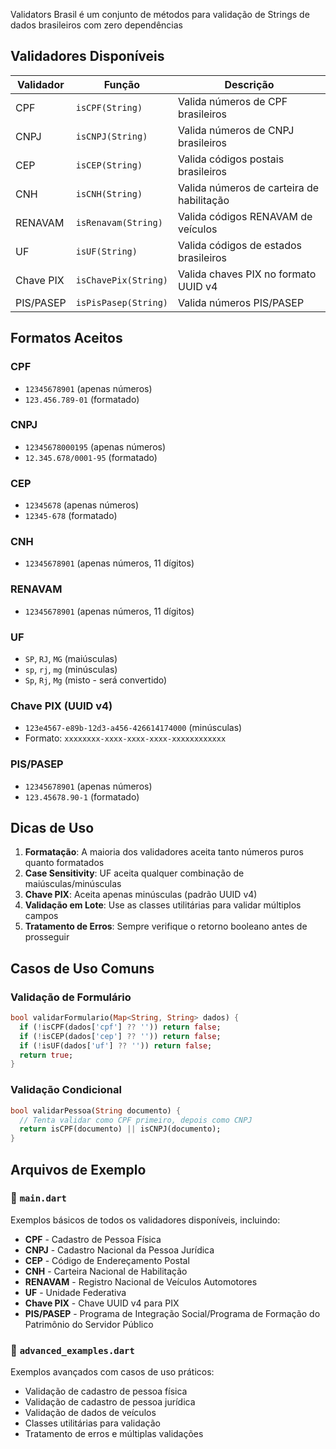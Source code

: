 Validators Brasil é um conjunto de métodos para validação de Strings de dados brasileiros com zero dependências

## Validadores Disponíveis

| Validador | Função | Descrição |
|-----------|--------|-----------|
| CPF | `isCPF(String)` | Valida números de CPF brasileiros |
| CNPJ | `isCNPJ(String)` | Valida números de CNPJ brasileiros |
| CEP | `isCEP(String)` | Valida códigos postais brasileiros |
| CNH | `isCNH(String)` | Valida números de carteira de habilitação |
| RENAVAM | `isRenavam(String)` | Valida códigos RENAVAM de veículos |
| UF | `isUF(String)` | Valida códigos de estados brasileiros |
| Chave PIX | `isChavePix(String)` | Valida chaves PIX no formato UUID v4 |
| PIS/PASEP | `isPisPasep(String)` | Valida números PIS/PASEP |

## Formatos Aceitos

### CPF
- `12345678901` (apenas números)
- `123.456.789-01` (formatado)

### CNPJ
- `12345678000195` (apenas números)
- `12.345.678/0001-95` (formatado)

### CEP
- `12345678` (apenas números)
- `12345-678` (formatado)

### CNH
- `12345678901` (apenas números, 11 dígitos)

### RENAVAM
- `12345678901` (apenas números, 11 dígitos)

### UF
- `SP`, `RJ`, `MG` (maiúsculas)
- `sp`, `rj`, `mg` (minúsculas)
- `Sp`, `Rj`, `Mg` (misto - será convertido)

### Chave PIX (UUID v4)
- `123e4567-e89b-12d3-a456-426614174000` (minúsculas)
- Formato: `xxxxxxxx-xxxx-xxxx-xxxx-xxxxxxxxxxxx`

### PIS/PASEP
- `12345678901` (apenas números)
- `123.45678.90-1` (formatado)

## Dicas de Uso

1. **Formatação**: A maioria dos validadores aceita tanto números puros quanto formatados
2. **Case Sensitivity**: UF aceita qualquer combinação de maiúsculas/minúsculas
3. **Chave PIX**: Aceita apenas minúsculas (padrão UUID v4)
4. **Validação em Lote**: Use as classes utilitárias para validar múltiplos campos
5. **Tratamento de Erros**: Sempre verifique o retorno booleano antes de prosseguir

## Casos de Uso Comuns

### Validação de Formulário
```dart
bool validarFormulario(Map<String, String> dados) {
  if (!isCPF(dados['cpf'] ?? '')) return false;
  if (!isCEP(dados['cep'] ?? '')) return false;
  if (!isUF(dados['uf'] ?? '')) return false;
  return true;
}
```

### Validação Condicional
```dart
bool validarPessoa(String documento) {
  // Tenta validar como CPF primeiro, depois como CNPJ
  return isCPF(documento) || isCNPJ(documento);
}
```

## Arquivos de Exemplo

### 📁 `main.dart`
Exemplos básicos de todos os validadores disponíveis, incluindo:
- **CPF** - Cadastro de Pessoa Física
- **CNPJ** - Cadastro Nacional da Pessoa Jurídica
- **CEP** - Código de Endereçamento Postal
- **CNH** - Carteira Nacional de Habilitação
- **RENAVAM** - Registro Nacional de Veículos Automotores
- **UF** - Unidade Federativa
- **Chave PIX** - Chave UUID v4 para PIX
- **PIS/PASEP** - Programa de Integração Social/Programa de Formação do Patrimônio do Servidor Público

### 📁 `advanced_examples.dart`
Exemplos avançados com casos de uso práticos:
- Validação de cadastro de pessoa física
- Validação de cadastro de pessoa jurídica
- Validação de dados de veículos
- Classes utilitárias para validação
- Tratamento de erros e múltiplas validações